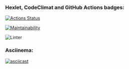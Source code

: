 ### Hexlet, CodeClimat and GitHub Actions badges:

[![Actions Status](https://github.com/Ladniy/frontend-project-lvl1/workflows/hexlet-check/badge.svg)](https://github.com/Ladniy/frontend-project-lvl1/actions)

[![Maintainability](https://api.codeclimate.com/v1/badges/a99a88d28ad37a79dbf6/maintainability)](https://codeclimate.com/github/codeclimate/codeclimate/maintainability)

![Linter](https://github.com/Ladniy/frontend-project-lvl1/actions/workflows/eslint-check.yml/badge.svg)

### Asciinema:

[![asciicast](https://asciinema.org/a/459971.svg)](https://asciinema.org/a/459971)

